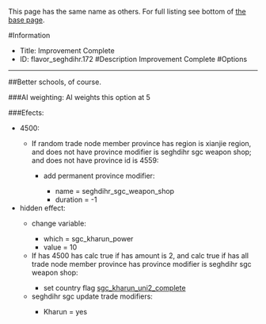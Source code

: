 This page has the same name as others. For full listing see bottom of [the base page](improvement_complete22222222222222.md).

#Information
 - Title: Improvement Complete
 - ID: flavor_seghdihr.172
#Description
Improvement Complete
#Options

___
##Better schools, of course.

###AI weighting:
AI weights this option at 5


###Efects:<ul><li>4500:</li><ul><li>If random trade node member province has region is xianjie region, and does not have province modifier is seghdihr sgc weapon shop; and does not have province id is 4559:</li><ul><li>add permanent province modifier:</li><ul><li>name = seghdihr_sgc_weapon_shop</li><li>duration = -1</li></ul></ul></ul><li>hidden effect:</li><ul><li>change variable:</li><ul><li>which = sgc_kharun_power</li><li>value = 10</li></ul><li>If has 4500 has calc true if has amount is 2, and calc true if has all trade node member province has province modifier is seghdihr sgc weapon shop:</li><ul><li>set country flag [sgc_kharun_uni2_complete](../flags/sgc_kharun_uni2_complete.md)</li></ul><li>seghdihr sgc update trade modifiers:</li><ul><li>Kharun = yes</li></ul></ul></ul>
